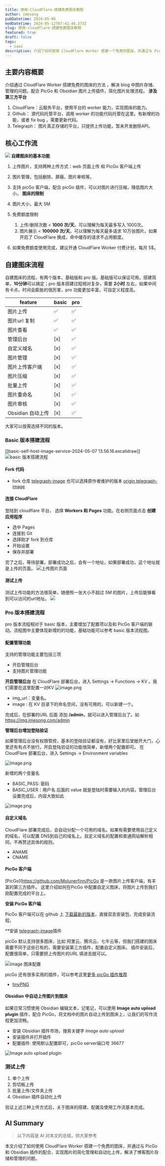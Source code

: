 ```yaml
---
title: 使用-CloudFlare-搭建免费图床教程
author: imesong
pubDatetime: 2024-05-06
modDatetime: 2024-05-12T07:42:46.373Z
slug: 使用-cloudflare-搭建免费图床教程
featured: true
draft: false
tags:
  - saas
description: 介绍了如何使用 CloudFlare Worker 搭建一个免费的图床，并通过与 PicGo 和 Obsidian 插件的配合，实现图片的简化管理和自动化上传，解决了博客图片存储和管理的问题。
---
```


## 主要内容概要

介绍通过 CloudFlare Worker 搭建免费的图床的方法 ，解决 blog 中图片存储、管理的问题。配合 PicGo 和 Obsidian 图片上传插件，简化图片处理流程。
**涉及第三方平台**

1. CloudFlare：云服务平台，使用平台的 worker 能力，实现图床的能力。
2. Github： 源代码托管平台，调用 worker 的功能代码托管在这里。有新增的功能，或者 fix bug ，需要更新代码。
3. Telegraph： 图片真正存储的平台，只提供上传功能，暂未开发删除API。

## 核心工作流

![](https://img.imesong.com/file/5243668a5cdf36e69a653.png)
**自建图床的基本功能**

1. 上传图片，支持两种上传方式：web 页面上传 和 PicGo 客户端上传
2. 图片管理，包括删除、屏蔽、图片审核等。
3. 支持 picGo 客户端，配合 picGo 插件，可以对图片进行压缩，降低图片大小。
   **图床的限制**

4. 图片大小，最大 5M
5. 免费额度限制
   1. 上传/删除次数 < **1000 次/天**。可以理解为每天最多写入 1000次。
   2. 图片展示 < **100000 次/天**。可以理解为每天最多请求 10万张图片。如果开启了 CloudFlare 换成，命中缓存的请求不占用额度。
6. 如果免费额度使用完成，建议开通 CloudFlare Worker 付费计划，每月 5$。

## 自建图床流程

自建图床的流程，有两个版本，基础版和 pro 版。基础版可以保证可用，搭建简单，**10分钟**可以搞定；pro 版本搭建过程相对复杂，需要 **2小时** 左右，如果中间有卡点，时间会膨胀的很厉害，pro 功能更加丰富，可自定义程度高。

| feature           | basic | pro |
| ----------------- | ----- | --- |
| 图片上传          | ✅    | ✅  |
| 图片url 复制      | ✅    | ✅  |
| 图片查看          | ✅    | ✅  |
| 管理后台          | [x]   | ✅  |
| 自定义域名        | [x]   | ✅  |
| 图片管理          | [x]   | ✅  |
| 图片上传客户端    | [x]   | ✅  |
| 图片压缩          | [x]   | ✅  |
| 批量上传          | [x]   | ✅  |
| 图片重命名        | [x]   | ✅  |
| 图片审核          | [x]   | ✅  |
| Obsidian 自动上传 | [x]   | ✅  |

大家可以按需选择不同的版本。

### Basic 版本搭建流程

[[basic-self-host-image-service-2024-05-07 13.56.16.excalidraw]]
![basic 版本搭建流程](https://img.imesong.com/file/968513dbe4375423a0b22.png)

#### Fork 代码

- fork 仓库 [telegraph-image](https://github.com/imesong/Telegraph-Image) 也可以选择原作者维护的版本 [origin telegraph-image](https://github.com/cf-pages/Telegraph-Image)

#### 连接 CloudFlare

登陆到 cloudflare 平台， 选择 **Workers 和 Pages** 功能。在右侧页面点击 **创建应用程序**

- 选中 Pages
- 连接到 Git
- 选择刚才 fork 到仓库
- 开始设置
- 保存并部署

完了之后，等待部署。部署成功之后，会有一个地址，如果部署成功，这个地址就是上传的页面。
![上传图片页面](https://img.imesong.com/file/1f76fcc13bdca3dc76a1a.png)

#### 测试上传

测试上传功能的方法很简单，随便照一张大小不超过 _5M_ 的图片，上传后能够看到可以访问的url地址。
![](https://img.imesong.com/file/fd7f5b7bcf25b75133bff.png)

### Pro 版本搭建流程

pro 版本流程相对于 basic 版本，主要增加了配置项以及和 PicGo 客户端的联动。流程图中主要体现新增的的功能，基础功能可以参考 basic 版本流程图。

#### 配置管理功能

支持的管理功能主要包括三项

- 开启管理后台
- 支持图片管理功能

**开启管理后台**
在 CloudFlare 部署后台，进入 Settings -> Functions -> KV 。我们需要在这里配置一对KV
![image.png](https://img.imesong.com/file/009dc21955f7c096ecfec.png)

- img_url：变量名。
- image : 在 KV 目录下的命名空间，没有可用的，可以新建一个。

完成后，在部署的URL 后面 添加 **/admin**，就可以进入管理后台了。如 <https://img.imesong.com/admin>

**管理后台增加登陆验证**

如果管理后台没有权限管控，基本的登陆验证都没有，好比家里后堂敞开大门，心里还有有点不放行。开启登陆验证的功能很简单，新增两个配置即可。
在 CloudFlare 部署后台，进入 Settings -> Environment variables

![image.png](https://img.imesong.com/file/26e10cd3809c140b8e5ba.png)

新增的两个变量名

- BASIC_PASS: 密码
- BASIC_USER：用户名
  后面的 value 就是登陆时需要输入的内容。管理后台设置完成后，内容大致如此

![image.png](https://img.imesong.com/file/33170760d4f3bf676b57b.png)

#### 自定义域名

CloudFlare 部署完成后，会自动分配一个可用的域名。如果有需要使用自己定义的域名，可以配置 DNS到自己的域名上。自定义域名的配置和普通网站解析相同，不再赘述具体的规则。

- ANAME
- CNAME

#### PicGo 客户端

[PicGo](<https://github.com/Molunerfinn/PicGo> 是一款图片上传客户端，有丰富的第三方插件。 这里介绍如何在PicGo 中配置自定义图床，将图片上传到我们刚配置完成的平台上。

**安装 PicGo 客户端**

PicGo 客户端可以在 github 上 [下载最新的版本](https://github.com/Molunerfinn/PicGo/releases/tag/v2.3.1)，直接双击安装包，完成安装流程。

\*\*安装 [telegraph-image](https://github.com/secflag/picgo-plugin-telegraph-image)插件

picGo 默认支持很多图床，比如 阿里云、腾讯云、七牛云等，但我们搭建的图床需要不同于这些已有的，需要安装第三方插件，配置自定义图床。
插件安装后，配置很简单，只需要把上传图片的URL 填进去就可以。

![image 图床配置](https://img.imesong.com/file/be376e2283b072561e8ba.png)

picGo 还有很多实用的插件，可以参考这里[更多 picGo 插件推荐](https://github.com/PicGo/Awesome-PicGo)

- [tinyPNG](https://github.com/liujinpen/picgo-plugin-compress-tinypng)

#### Obsidian 中自动上传图片到图床

如果日常习惯使用 Obsidian 编辑文本，记笔记，可以使用 **Image auto upload plugin** 插件，配合 PicGo，将文档中的图片自动上传到图床上，让我们的写作流程更加流畅。

- 安装 Obsidian 插件市场，搜索关键字 _Image auto upload_
- 安装插件并打开插件
- 配置插件: 使用默认配置即可，picGo server端口号 36677

![ Image auto upload plugin](https://img.imesong.com/file/b50e0049680982fa01a94.png)

### 测试上传

1. 单个上传
2. 剪切板上传
3. 批量上传/文件夹上传
4. Obsidian 插件自动化上传

验证上述三种上传方式后，关于图床的搭建、配置及使用工作流基本完成。

## AI Summary

> 以下内容是 AI 对本文的总结，供大家参考

本文介绍了如何使用 CloudFlare Worker 搭建一个免费的图床，并通过与 PicGo 和 Obsidian 插件的配合，实现图片的简化管理和自动化上传，解决了博客图片存储和管理的问题。
